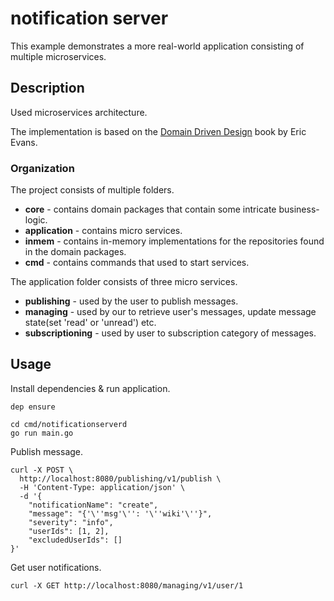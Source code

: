 # notification server

This example demonstrates a more real-world application consisting of multiple microservices.

## Description

Used microservices architecture.

The implementation is based on the [Domain Driven Design](http://www.amazon.com/Domain-Driven-Design-Tackling-Complexity-Software/dp/0321125215) book by Eric Evans.

### Organization

The project consists of multiple folders.
- __core__ - contains domain packages that contain some intricate business-logic.
- __application__ - contains micro services.
- __inmem__ - contains in-memory implementations for the repositories found in the domain packages.
- __cmd__ - contains commands that used to start services.

The application folder consists of three micro services. 

- __publishing__ - used by the user to publish messages.
- __managing__ - used by our to retrieve user's messages, update message state(set 'read' or 'unread') etc.
- __subscriptioning__ - used by user to subscription category of messages.



## Usage

Install dependencies & run application.

```
dep ensure

cd cmd/notificationserverd
go run main.go

```

Publish message.
```
curl -X POST \
  http://localhost:8080/publishing/v1/publish \
  -H 'Content-Type: application/json' \
  -d '{
	"notificationName": "create",
	"message": "{'\''msg'\'': '\''wiki'\''}",
	"severity": "info",
	"userIds": [1, 2],
	"excludedUserIds": []
}'
```

Get user notifications.
```
curl -X GET http://localhost:8080/managing/v1/user/1
```